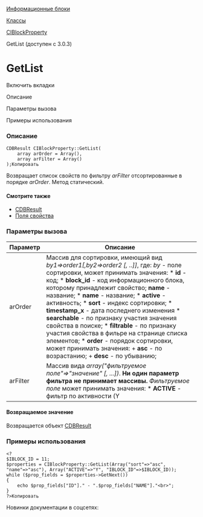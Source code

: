 [Информационные блоки](/api_help/iblock/index.php)

[Классы](/api_help/iblock/classes/index.php)

[CIBlockProperty](/api_help/iblock/classes/ciblockproperty/index.php)

GetList (доступен с 3.0.3)

GetList
=======

Включить вкладки

Описание

Параметры вызова

Примеры использования

### Описание

```
CDBResult CIBlockProperty::GetList(
	array arOrder = Array(),
	array arFilter = Array()
);Копировать
```

Возвращает список свойств по фильтру *arFilter* отсортированные в порядке *arOrder*. Метод статический.

#### Смотрите также

* [CDBResult](/api_help/main/reference/cdbresult/index.php)
* [Поля свойства](/api_help/iblock/fields.php#fproperty)

### Параметры вызова

| Параметр | Описание |
| --- | --- |
| arOrder | Массив для сортировки, имеющий вид *by1=>order1[,by2=>order2 [, ..]]*, где: *by* - поле сортировки, может принимать значения:  * **id** - код; * **block\_id** - код информационного блока, которому принадлежит свойство; **name** - название; * **name** - название; * **active** - активность; * **sort** - индекс сортировки; * **timestamp\_x** - дата последнего изменения * **searchable** - по признаку участия значения свойства в поиске; * **filtrable** - по признаку участия свойства в фильре на странице списка элементов; * **order** - порядок сортировки, может принимать значения:   + **asc** - по возрастанию;   + **desc** - по убыванию; |
| arFilter | Массив вида  *array("фильтруемое поле"=>"значение" [, ...])*. **Ни один параметр фильтра не принимает массивы.**    *Фильтруемое поле* может принимать значения:  * **ACTIVE** - фильтр по активности (Y|N); * **ID** - по ID свойства, только число; * **CODE** - по символьному коду (по шаблону [%\_]), только строка; * **NAME** - по названию свойства (по шаблону [%\_]); * **EXTERNAL\_ID** или **XML\_ID** - по внешнему коду(по шаблону [%\_]). Возможно использование отрицания, указав *!EXTERNAL\_ID*; * **PROPERTY\_TYPE** - по типу свойства:   + **S** - строка   + **N** - число   + **L** - список   + **F** - файл   + **G** - привязка к разделу   + **E** - привязка к элементу * **USER\_TYPE** - по пользовательскому типу свойства;   + **UserID** - Привязка к пользователю   + **DateTime** - Дата/Время   + **EList** - Привязка к элементам в виде списка   + **FileMan** - Привязка к файлу (на сервере)   + **map\_yandex** - Привязка к Яndex.Карте   + **HTML** - HTML/текст   + **map\_google** - Привязка к карте Google Maps   + **ElementXmlID** - Привязка к элементам по XML\_ID   + **Sequence** - Счетчик   + **EAutocomplete** - Привязка к элементам с автозаполнением   + **SKU** - Привязка к товарам (SKU)   + **video** - Видео   + **TopicID** - Привязка к теме форумаКроме того, можно использовать идентификаторы пользовательских типов свойств инфоблока, добавленных сторонними модулями. * **SEARCHABLE** - по признаку участия значения свойства в поиске (Y|N); * **FILTRABLE** - по признаку участия свойства в фильре на странице списка элементов (Y|N); * **VERSION** - по флагу хранения значений свойств элементов инфоблока; * **MIN\_PERMISSION** - фильтр по правам доступа, по умолчанию принимает *R* (уровень доступа *Чтение*); * **CHECK\_PERMISSIONS** - если установлено значение "N", то проверки прав не происходит; * **IBLOCK\_ID** - по коду информационного блока, которому принадлежит свойство (фильтр [Число](/api_help/iblock/filters/number.php)); * **IBLOCK\_CODE** - по символьному коду информационного блока, которому принадлежит свойство; * **LINK\_IBLOCK\_ID** - по коду связанного информационного блока (может быть указан для свойств типа "E" и "G"); * **MULTIPLE** - Проверка на множественность. по умолчанию N.  Необязательное. По умолчанию записи не фильтруются. |

#### Возвращаемое значение

Возвращается объект [CDBResult](/api_help/main/reference/cdbresult/index.php)

### Примеры использования

```
<?
$IBLOCK_ID = 11;
$properties = CIBlockProperty::GetList(Array("sort"=>"asc", "name"=>"asc"), Array("ACTIVE"=>"Y", "IBLOCK_ID"=>$IBLOCK_ID));
while ($prop_fields = $properties->GetNext())
{
	echo $prop_fields["ID"]." - ".$prop_fields["NAME"]."<br>";
}
?>Копировать
```

Новинки документации в соцсетях: